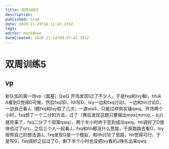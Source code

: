 ```yaml
---
title: 双周训练5
description: 
published: true
date: 2020-11-29T16:11:43.215Z
tags: 
editor: markdown
dateCreated: 2020-11-14T09:57:42.391Z
---
```


# 双周训练5
## vp
新队伍的第一场vp（面基）QwQ
开场发现I过了不少人，于是fxq和lxy看I，hh从A看到D觉得D可做，然后fxq写I，hh写D，lxy一边和fxq讨论I，一边和hh讨论D，一边自己看J。I题fxq和lxy假了几次，一直wa3，只能过样例实锤qwq。开场两个小时，fxq想了一个二分的方法，过了（赛后发现这题只要输出$max\{ min\{ a_i-b_j\} \}$就完事了，fxq二分了个寂寞qwq），两个半小时终于签到成功qwq。hh调好了D很快也过了orz。之后三个人一起看J，fxq和hh都没什么思路，于是跑路去看G，lxy按照自己的想法调J。fxq发现G是一个模拟，和hh讨论了思路，hh觉得可行，于是写G，fxq调好之后过了G，剩下半个小时也没把lxy看的J挣扎出来qwq